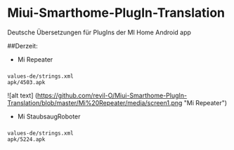 # Miui-Smarthome-PlugIn-Translation
Deutsche Übersetzungen für PlugIns der MI Home Android app

##Derzeit:

- Mi Repeater
###
```
values-de/strings.xml
apk/4503.apk
```
![alt text] (https://github.com/revil-O/Miui-Smarthome-PlugIn-Translation/blob/master/Mi%20Repeater/media/screen1.png "Mi Repeater")

- Mi StaubsaugRoboter
###
```
values-de/strings.xml
apk/5224.apk
```
